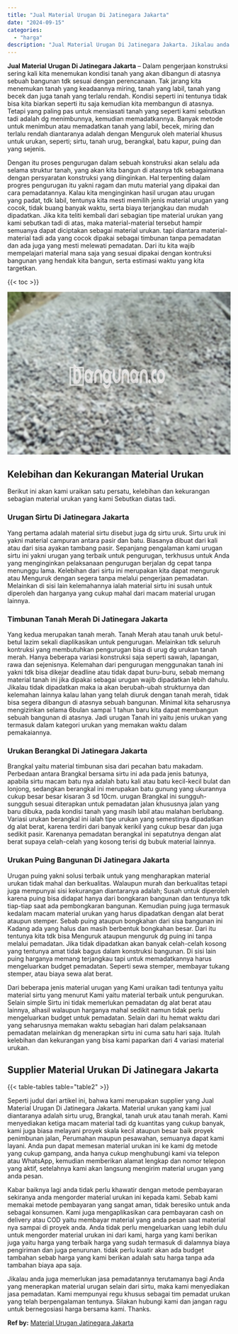 ```yaml
---
title: "Jual Material Urugan Di Jatinegara Jakarta"
date: "2024-09-15"
categories: 
  - "harga"
description: "Jual Material Urugan Di Jatinegara Jakarta. Jikalau anda juga memerlukan jasa pemadatannya terutamanya bagi Anda yang menerapkan material urugan selain dari..."
---
```


**Jual Material Urugan Di Jatinegara Jakarta** – Dalam pengerjaan konstruksi sering kali kita menemukan kondisi tanah yang akan dibangun di atasnya sebuah bangunan tdk sesuai dengan perencanaan. Tak jarang kita menemukan tanah yang keadaannya miring, tanah yang labil, tanah yang becek dan juga tanah yang terlalu rendah. Kondisi seperti ini tentunya tidak bisa kita biarkan seperti itu saja kemudian kita membangun di atasnya. Tetapi yang paling pas untuk mensiasati tanah yang seperti kami sebutkan tadi adalah dg menimbunnya, kemudian memadatkannya. Banyak metode untuk menimbun atau memadatkan tanah yang labil, becek, miring dan terlalu rendah diantaranya adalah dengan Menguruk oleh material khusus untuk urukan, seperti; sirtu, tanah urug, berangkal, batu kapur, puing dan yang sejenis.

Dengan itu proses pengurugan dalam sebuah konstruksi akan selalu ada selama struktur tanah, yang akan kita bangun di atasnya tdk sebagaimana dengan persyaratan konstruksi yang diinginkan. Hal terpenting dalam progres pengurugan itu yakni ragam dan mutu material yang dipakai dan cara pemadatannya. Kalau kita menginginkan hasil urugan atau urugan yang padat, tdk labil, tentunya kita mesti memilih jenis material urugan yang cocok, tidak buang banyak waktu, serta biaya terjangkau dan mudah dipadatkan. Jika kita teliti kembali dari sebagian tipe material urukan yang kami sebutkan tadi di atas, maka material-material tersebut hampir semuanya dapat diciptakan sebagai material urukan. tapi diantara material-material tadi ada yang cocok dipakai sebagai timbunan tanpa pemadatan dan ada juga yang mesti melewati pemadatan. Dari itu kita wajib mempelajari material mana saja yang sesuai dipakai dengan kontruksi bangunan yang hendak kita bangun, serta estimasi waktu yang kita targetkan.

{{< toc >}}

![Jual Material Urugan Di Jatinegara Jakarta](/images/jual-urugan-36.png)

## Kelebihan dan Kekurangan Material Urukan

Berikut ini akan kami uraikan satu persatu, kelebihan dan kekurangan sebagian material urukan yang kami Sebutkan diatas tadi.

### Urugan Sirtu Di Jatinegara Jakarta

Yang pertama adalah material sirtu disebut juga dg sirtu uruk. Sirtu uruk ini yakni material campuran antara pasir dan batu. Biasanya dibuat dari kali atau dari sisa ayakan tambang pasir. Sepanjang pengalaman kami urugan sirtu ini yakni urugan yang terbaik untuk pengurugan, terkhusus untuk Anda yang menginginkan pelaksanaan pengurugan berjalan dg cepat tanpa menunggu lama. Kelebihan dari sirtu ini merupakan kita dapat menguruk atau Menguruk dengan segera tanpa melalui pengerjaan pemadatan. Melainkan di sisi lain kelemahannya ialah material sirtu ini susah untuk diperoleh dan harganya yang cukup mahal dari macam material urugan lainnya.

### Timbunan Tanah Merah Di Jatinegara Jakarta

Yang kedua merupakan tanah merah. Tanah Merah atau tanah uruk betul-betul lazim sekali diaplikasikan untuk pengurugan. Melainkan tdk seluruh kontruksi yang membutuhkan pengurugan bisa di urug dg urukan tanah merah. Hanya beberapa variasi konstruksi saja seperti sawah, lapangan, rawa dan sejenisnya. Kelemahan dari pengurugan menggunakan tanah ini yakni tdk bisa dikejar deadline atau tidak dapat buru-buru, sebab memang material tanah ini jika dipakai sebagai urugan wajib dipadatkan lebih dahulu. Jikalau tidak dipadatkan maka ia akan berubah-ubah strukturnya dan kelemahan lainnya kalau lahan yang telah diuruk dengan tanah merah, tidak bisa segera dibangun di atasnya sebuah bangunan. Minimal kita seharusnya mengizinkan selama 6bulan sampai 1 tahun baru kita dapat membangun sebuah bangunan di atasnya. Jadi urugan Tanah ini yaitu jenis urukan yang termasuk dalam kategori urukan yang memakan waktu dalam pemakaiannya.

### Urukan Berangkal Di Jatinegara Jakarta

Brangkal yaitu material timbunan sisa dari pecahan batu makadam. Perbedaan antara Brangkal bersama sirtu ini ada pada jenis batunya, apabila sirtu macam batu nya adalah batu kali atau batu kecil-kecil bulat dan lonjong, sedangkan berangkal ini merupakan batu gunung yang ukurannya cukup besar besar kisaran 3 sd 10cm. urugan Brangkal ini sungguh-sungguh sesuai diterapkan untuk pemadatan jalan khususnya jalan yang baru dibuka, pada kondisi tanah yang masih labil atau malahan berlubang. Variasi urukan berangkal ini ialah tipe urukan yang semestinya dipadatkan dg alat berat, karena terdiri dari banyak kerikil yang cukup besar dan juga sedikit pasir. Karenanya pemadatan berangkal ini sepatutnya dengan alat berat supaya celah-celah yang kosong terisi dg bubuk material lainnya.

### Urukan Puing Bangunan Di Jatinegara Jakarta

Urugan puing yakni solusi terbaik untuk yang mengharapkan material urukan tidak mahal dan berkualitas. Walaupun murah dan berkualitas tetapi juga mempunyai sisi kekurangan diantaranya adalah; Susah untuk diperoleh karena puing bisa didapat hanya dari bongkaran bangunan dan tentunya tdk tiap-tiap saat ada pembongkaran bangunan. Kemudian puing juga termasuk kedalam macam material urukan yang harus dipadatkan dengan alat berat ataupun stemper. Sebab puing ataupun bongkahan dari sisa bangunan ini Kadang ada yang halus dan masih berbentuk bongkahan besar. Dari itu tentunya kita tdk bisa Menguruk ataupun menguruk dg puing ini tanpa melalui pemadatan. Jika tidak dipadatkan akan banyak celah-celah kosong yang tentunya amat tidak bagus dalam konstruksi bangunan. Di sisi lain puing harganya memang terjangkau tapi untuk memadatkannya harus mengeluarkan budget pemadatan. Seperti sewa stemper, membayar tukang stemper, atau biaya sewa alat berat.

Dari beberapa jenis material urugan yang Kami uraikan tadi tentunya yaitu material sirtu yang menurut Kami yaitu material terbaik untuk pengurukan. Selain simple Sirtu ini tidak memerlukan pemadatan dg alat berat atau lainnya, alhasil walaupun harganya mahal sedikit namun tidak perlu mengeluarkan budget untuk pemadatan. Selain dari itu hemat waktu dari yang seharusnya memakan waktu sebagian hari dalam pelaksanaan pemadatan melainkan dg menerapkan sirtu ini cuma satu hari saja. Itulah kelebihan dan kekurangan yang bisa kami paparkan dari 4 variasi material urukan.

## Supplier Material Urukan Di Jatinegara Jakarta

{{< table-tables table="table2" >}}

Seperti judul dari artikel ini, bahwa kami merupakan supplier yang Jual Material Urugan Di Jatinegara Jakarta. Material urukan yang kami jual diantaranya adalah sirtu urug, Brangkal, tanah uruk atau tanah merah. Kami menyediakan ketiga macam material tadi dg kuantitas yang cukup banyak, kami juga biasa melayani proyek skala kecil ataupun besar baik proyek penimbunan jalan, Perumahan maupun pesawahan, semuanya dapat kami layani. Anda pun dapat memesan material urukan ini ke kami dg metode yang cukup gampang, anda hanya cukup menghubungi kami via telepon atau WhatsApp, kemudian memberikan alamat lengkap dan nomor telepon yang aktif, setelahnya kami akan langsung mengirim material urugan yang anda pesan.

Kabar baiknya lagi anda tidak perlu khawatir dengan metode pembayaran sekiranya anda mengorder material urukan ini kepada kami. Sebab kami memakai metode pembayaran yang sangat aman, tidak beresiko untuk anda sebagai konsumen. Kami juga mengaplikasikan cara pembayaran cash on delivery atau COD yaitu membayar material yang anda pesan saat material nya sampai di proyek anda. Anda tidak perlu mengeluarkan uang lebih dulu untuk mengorder material urukan ini dari kami, harga yang kami berikan juga yaitu harga yang terbaik harga yang sudah termasuk di dalamnya biaya pengiriman dan juga penurunan. tidak perlu kuatir akan ada budget tambahan sebab harga yang kami berikan adalah satu harga tanpa ada tambahan biaya apa saja.

Jikalau anda juga memerlukan jasa pemadatannya terutamanya bagi Anda yang menerapkan material urugan selain dari sirtu, maka kami menyediakan jasa pemadatan. Kami mempunyai regu khusus sebagai tim pemadat urukan yang telah berpengalaman tentunya. Silakan hubungi kami dan jangan ragu untuk bernegosiasi harga bersama kami. Thanks.

**Ref by:** [Material Urugan Jatinegara Jakarta](https://id.wikipedia.org/wiki/Material)
